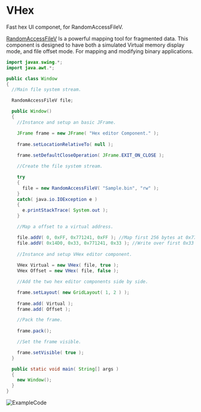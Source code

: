 # VHex
Fast hex UI componet, for RandomAccessFileV.

[RandomAccessFileV](https://github.com/Recoskie/RandomAccessFileV) Is a powerful mapping tool for fragmented data. This component is designed to have both a simulated Virtual memory display mode, and file offset mode. For mapping and modifying binary applications.

```java
import javax.swing.*;
import java.awt.*;

public class Window
{
  //Main file system stream.

  RandomAccessFileV file;

  public Window()
  {
    //Instance and setup an basic JFrame.

    JFrame frame = new JFrame( "Hex editor Component." );
    
    frame.setLocationRelativeTo( null );
    
    frame.setDefaultCloseOperation( JFrame.EXIT_ON_CLOSE );

    //Create the file system stream.

    try
    {
      file = new RandomAccessFileV( "Sample.bin", "rw" );
    }
    catch( java.io.IOException e )
    {
      e.printStackTrace( System.out );
    }

    //Map a offset to a virtual address.

    file.addV( 0, 0xFF, 0x771241, 0xFF ); //Map first 256 bytes at 0x771241.
    file.addV( 0x14D0, 0x33, 0x771241, 0x33 ); //Write over first 0x33 bytes from offset 0x14D0.
    
    //Instance and setup VHex editor component.
    
    VHex Virtual = new VHex( file, true );
    VHex Offset = new VHex( file, false );

    //Add the two hex editor components side by side.

    frame.setLayout( new GridLayout( 1, 2 ) );
    
    frame.add( Virtual );
    frame.add( Offset );

    //Pack the frame.
    
    frame.pack();

    //Set the frame visible.

    frame.setVisible( true );
  }

  public static void main( String[] args )
  {
    new Window();
  }
}
```

![ExampleCode](ExampleCode.bmp)
